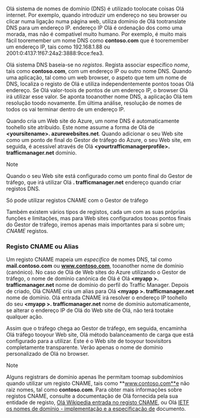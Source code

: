 Olá sistema de nomes de domínio (DNS) é utilizado toolocate coisas Olá internet. Por exemplo, quando introduzir um endereço no seu browser ou clicar numa ligação numa página web, utiliza domínio de Olá tootranslate DNS para um endereço IP. endereço IP Olá é ordenação dos como uma morada, mas não é compatível muito humano. Por exemplo, é muito mais fácil tooremember um nome DNS como **contoso.com** que é tooremember um endereço IP, tais como 192.168.1.88 ou 2001:0:4137:1f67:24a2:3888:9cce:fea3.

Olá sistema DNS baseia-se no *registos*. Regista associar específico *nome*, tais como **contoso.com**, com um endereço IP ou outro nome DNS. Quando uma aplicação, tal como um web browser, o aspeto que tem um nome de DNS, localiza o registo de Olá e utiliza independentemente pontos tooas Olá endereço. Se Olá valor-toois de pontos de um endereço IP, o browser Olá irá utilizar esse valor. Se aponta tooanother nome DNS, a aplicação Olá tem resolução toodo novamente. Em última análise, resolução de nomes de todos os vai terminar dentro de um endereço IP.

Quando cria um Web site do Azure, um nome DNS é automaticamente toohello site atribuído. Este nome assume a forma de Olá de  **&lt;yoursitename&gt;. azurewebsites.net**. Quando adicionar o seu Web site como um ponto de final do Gestor de tráfego do Azure, o seu Web site, em seguida, é acessível através de Olá  **&lt;yourtrafficmanagerprofile&gt;. trafficmanager.net** domínio.

> [!NOTE]
> Quando o seu Web site está configurado como um ponto final do Gestor de tráfego, que irá utilizar Olá **. trafficmanager.net** endereço quando criar registos DNS.
> 
> Só pode utilizar registos CNAME com o Gestor de tráfego
> 
> 

Também existem vários tipos de registos, cada um com as suas próprias funções e limitações, mas para Web sites configurados tooas pontos finais do Gestor de tráfego, iremos apenas mais importantes para si sobre um; *CNAME* registos.

### <a name="cname-or-alias-record"></a>Registo CNAME ou Alias
Um registo CNAME mapeia um *específico* de nomes DNS, tal como **mail.contoso.com** ou **www.contoso.com**, tooanother nome de domínio (canónico). No caso de Olá de Web sites do Azure utilizando o Gestor de tráfego, o nome de domínio canónica de Olá é Olá  **&lt;myapp >. trafficmanager.net** nome de domínio do perfil do Traffic Manager. Depois de criado, Olá CNAME cria um alias para Olá  **&lt;myapp >. trafficmanager.net** nome de domínio. Olá entrada CNAME irá resolver o endereço IP toohello do seu  **&lt;myapp >. trafficmanager.net** nome de domínio automaticamente, se alterar o endereço IP de Olá do Web site de Olá, não terá tootake qualquer ação.

Assim que o tráfego chega ao Gestor de tráfego, em seguida, encaminha Olá tráfego tooyour Web site, Olá método balanceamento de carga que está configurado para a utilizar. Este é o Web site de tooyour toovisitors completamente transparente. Verão apenas o nome de domínio personalizado de Olá no browser.

> [!NOTE]
> Alguns registrars de domínio apenas lhe permitam toomap subdomínios quando utilizar um registo CNAME, tais como **www.contoso.com**e não raiz nomes, tal como **contoso.com**. Para obter mais informações sobre registos CNAME, consulte a documentação de Olá fornecida pela sua entidade de registo, <a href="http://en.wikipedia.org/wiki/CNAME_record">Olá Wikipedia entrada no registo CNAME</a>, ou Olá <a href="http://tools.ietf.org/html/rfc1035">IETF os nomes de domínio - implementação e a especificação de</a> documento.
> 
> 

